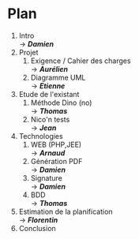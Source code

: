 # Plan             
1. Intro     
    -> **_Damien_**   
2. Projet
    1. Exigence / Cahier des charges    
        -> **_Aurélien_**
    2. Diagramme UML   
        -> **_Etienne_**
3. Etude de l'existant   
    1. Méthode Dino (no)    
        -> **_Thomas_**
    2. Nico'n tests    
        -> **_Jean_**
4. Technologies
    1. WEB (PHP,JEE)  
        -> **_Arnaud_**
    2. Génération PDF   
        -> **_Damien_**
    3. Signature   
        -> **_Damien_**
    4. BDD    
        -> **_Thomas_**
5. Estimation de la planification   
    -> **_Florentin_**
6. Conclusion   
